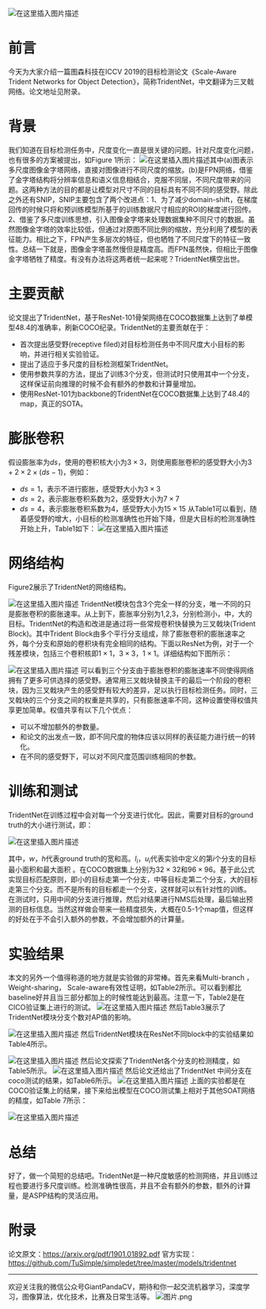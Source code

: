 ![在这里插入图片描述](https://img-blog.csdnimg.cn/20191216203640616.png?x-oss-process=image/watermark,type_ZmFuZ3poZW5naGVpdGk,shadow_10,text_aHR0cHM6Ly9ibG9nLmNzZG4ubmV0L2p1c3Rfc29ydA==,size_16,color_FFFFFF,t_70)
# 前言
今天为大家介绍一篇图森科技在ICCV 2019的目标检测论文《Scale-Aware Trident Networks for Object Detection》，简称TridentNet，中文翻译为三叉戟网络。论文地址见附录。

# 背景
我们知道在目标检测任务中，尺度变化一直是很关键的问题。针对尺度变化问题，也有很多的方案被提出，如Figure 1所示：
![在这里插入图片描述](https://img-blog.csdnimg.cn/20191216204007395.png?x-oss-process=image/watermark,type_ZmFuZ3poZW5naGVpdGk,shadow_10,text_aHR0cHM6Ly9ibG9nLmNzZG4ubmV0L2p1c3Rfc29ydA==,size_16,color_FFFFFF,t_70)其中(a)图表示多尺度图像金字塔网络，直接对图像进行不同尺度的缩放。(b)是FPN网络，借鉴了金字塔结构将分辨率信息和语义信息相结合，克服不同层，不同尺度带来的问题。这两种方法的目的都是让模型对尺寸不同的目标具有不同不同的感受野。除此之外还有SNIP，SNIP主要包含了两个改进点：1、为了减少domain-shift，在梯度回传的时候只将和预训练模型所基于的训练数据尺寸相应的ROI的梯度进行回传。2、借鉴了多尺度训练思想，引入图像金字塔来处理数据集种不同尺寸的数据。虽然图像金字塔的效率比较低，但通过对原图不同比例的缩放，充分利用了模型的表征能力。相比之下，FPN产生多层次的特征，但也牺牲了不同尺度下的特征一致性。总结一下就是，图像金字塔虽然慢但是精度高。而FPN虽然快，但相比于图像金字塔牺牲了精度。有没有办法将这两者统一起来呢？TridentNet横空出世。
# 主要贡献
论文提出了TridentNet，基于ResNet-101骨架网络在COCO数据集上达到了单模型48.4的准确率，刷新COCO纪录。TridentNet的主要贡献在于：
- 首次提出感受野(receptive filed)对目标检测任务中不同尺度大小目标的影响，并进行相关实验验证。
- 提出了适应于多尺度的目标检测框架TridentNet。
- 使用参数共享的方法，提出了训练3个分支，但测试时只使用其中一个分支，这样保证前向推理的时候不会有额外的参数和计算量增加。
- 使用ResNet-101为backbone的TridentNet在COCO数据集上达到了48.4的map，真正的SOTA。

# 膨胀卷积
假设膨胀率为$ds$，使用的卷积核大小为$3\times 3$，则使用膨胀卷积的感受野大小为$3+2\times 2\times (ds-1)$，例如：
- $ds=1$，表示不进行膨胀，感受野大小为$3\times 3$
- $ds=2$，表示膨胀卷积系数为$2$，感受野大小为$7\times 7$
- $ds=4$，表示膨胀卷积系数为$4$，感受野大小为$15\times 15$
从Table1可以看到，随着感受野的增大，小目标的检测准确性也开始下降，但是大目标的检测准确性开始上升，Table1如下：
![在这里插入图片描述](https://img-blog.csdnimg.cn/20191216210653828.png?x-oss-process=image/watermark,type_ZmFuZ3poZW5naGVpdGk,shadow_10,text_aHR0cHM6Ly9ibG9nLmNzZG4ubmV0L2p1c3Rfc29ydA==,size_16,color_FFFFFF,t_70)
# 网络结构
Figure2展示了TridentNet的网络结构。

![在这里插入图片描述](https://img-blog.csdnimg.cn/20191216210916195.png?x-oss-process=image/watermark,type_ZmFuZ3poZW5naGVpdGk,shadow_10,text_aHR0cHM6Ly9ibG9nLmNzZG4ubmV0L2p1c3Rfc29ydA==,size_16,color_FFFFFF,t_70)
TridentNet模块包含3个完全一样的分支，唯一不同的只是膨胀卷积的膨胀速率。从上到下，膨胀率分别为1,2,3，分别检测小，中，大的目标。TridentNet的构造和改进是通过将一些常规卷积快替换为三叉戟块(Trident Block)。其中Trident Block由多个平行分支组成，除了膨胀卷积的膨胀速率之外，每个分支和原始的卷积块有完全相同的结构。下面以ResNet为例，对于一个残差模块，包括三个卷积核即$1\times 1$，$3\times 3$，$1\times 1$。详细结构如下图所示：

![在这里插入图片描述](https://img-blog.csdnimg.cn/20191216211812532.png?x-oss-process=image/watermark,type_ZmFuZ3poZW5naGVpdGk,shadow_10,text_aHR0cHM6Ly9ibG9nLmNzZG4ubmV0L2p1c3Rfc29ydA==,size_16,color_FFFFFF,t_70)
可以看到三个分支由于膨胀卷积的膨胀速率不同使得网络拥有了更多可供选择的感受野。通常用三叉戟块替换主干的最后一个阶段的卷积块，因为三叉戟块产生的感受野有较大的差异，足以执行目标检测任务。同时，三叉戟块的三个分支之间的权重是共享的，只有膨胀速率不同，这种设置使得权值共享更加简单。权值共享有以下几个优点：
- 可以不增加额外的参数量。
- 和论文的出发点一致，即不同尺度的物体应该以同样的表征能力进行统一的转化。
- 在不同的感受野下，可以对不同尺度范围训练相同的参数。

# 训练和测试
TridentNet在训练过程中会对每一个分支进行优化。因此，需要对目标的ground truth的大小进行测试，即：

![在这里插入图片描述](https://img-blog.csdnimg.cn/20191216221313150.png)

其中，$w$，$h$代表ground truth的宽和高。$l_i$，$u_i$代表实验中定义的第$i$个分支的目标最小面积和最大面积
。在COCO数据集上分别为$32\times 32$和$96\times 96$。基于此公式实现目标匹配原则，即小的目标走第一个分支，中等目标走第二个分支，大的目标走第三个分支。而不是所有的目标都走一个分支，这样就可以有针对性的训练。
在测试时，只用中间的分支进行推理，然后对结果进行NMS后处理，最后输出预测的目标信息。当然这样做会带来一些精度损失，大概在0.5-1个map值，但这样的好处在于不会引入额外的参数，不会增加额外的计算量。

# 实验结果
本文的另外一个值得称道的地方就是实验做的非常棒。首先来看Multi-branch ，Weight-sharing， Scale-aware有效性证明，如Table2所示。可以看到都比baseline好并且当三部分都加上的时候性能达到最高。注意一下，Table2是在CICO验证集上进行的测试。
![在这里插入图片描述](https://img-blog.csdnimg.cn/20191216222034496.png?x-oss-process=image/watermark,type_ZmFuZ3poZW5naGVpdGk,shadow_10,text_aHR0cHM6Ly9ibG9nLmNzZG4ubmV0L2p1c3Rfc29ydA==,size_16,color_FFFFFF,t_70)
然后Table3展示了TridentNet模块分支个数对AP值的影响。

![在这里插入图片描述](https://img-blog.csdnimg.cn/20191216222529443.png?x-oss-process=image/watermark,type_ZmFuZ3poZW5naGVpdGk,shadow_10,text_aHR0cHM6Ly9ibG9nLmNzZG4ubmV0L2p1c3Rfc29ydA==,size_16,color_FFFFFF,t_70)
然后TridentNet模块在ResNet不同block中的实验结果如Table4所示。

![在这里插入图片描述](https://img-blog.csdnimg.cn/20191216222640853.png?x-oss-process=image/watermark,type_ZmFuZ3poZW5naGVpdGk,shadow_10,text_aHR0cHM6Ly9ibG9nLmNzZG4ubmV0L2p1c3Rfc29ydA==,size_16,color_FFFFFF,t_70)
然后论文探索了TridentNet各个分支的检测精度，如Table5所示。
![在这里插入图片描述](https://img-blog.csdnimg.cn/20191216223255981.png?x-oss-process=image/watermark,type_ZmFuZ3poZW5naGVpdGk,shadow_10,text_aHR0cHM6Ly9ibG9nLmNzZG4ubmV0L2p1c3Rfc29ydA==,size_16,color_FFFFFF,t_70)
然后论文还给出了TridentNet 中间分支在coco测试的结果，如Table6所示。
![在这里插入图片描述](https://img-blog.csdnimg.cn/20191216223455329.png?x-oss-process=image/watermark,type_ZmFuZ3poZW5naGVpdGk,shadow_10,text_aHR0cHM6Ly9ibG9nLmNzZG4ubmV0L2p1c3Rfc29ydA==,size_16,color_FFFFFF,t_70)
上面的实验都是在COCO验证集上的结果，接下来给出模型在COCO测试集上相对于其他SOAT网络的精度，如Table 7所示：

![在这里插入图片描述](https://img-blog.csdnimg.cn/2019121622360272.png?x-oss-process=image/watermark,type_ZmFuZ3poZW5naGVpdGk,shadow_10,text_aHR0cHM6Ly9ibG9nLmNzZG4ubmV0L2p1c3Rfc29ydA==,size_16,color_FFFFFF,t_70)
# 总结
好了，做一个简短的总结吧。TridentNet是一种尺度敏感的检测网络，并且训练过程也要进行多尺度训练。检测准确性很高，并且不会有额外的参数，额外的计算量，是ASPP结构的灵活应用。

# 附录
论文原文：https://arxiv.org/pdf/1901.01892.pdf
官方实现：https://github.com/TuSimple/simpledet/tree/master/models/tridentnet

---------------------------------------------------------------------------

欢迎关注我的微信公众号GiantPandaCV，期待和你一起交流机器学习，深度学习，图像算法，优化技术，比赛及日常生活等。
![图片.png](https://imgconvert.csdnimg.cn/aHR0cHM6Ly91cGxvYWQtaW1hZ2VzLmppYW5zaHUuaW8vdXBsb2FkX2ltYWdlcy8xOTIzNzExNS1hZDY2ZjRmMjQ5MzRhZmQx?x-oss-process=image/format,png)